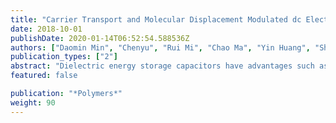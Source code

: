 ```yaml
---
title: "Carrier Transport and Molecular Displacement Modulated dc Electrical Breakdown of Polypropylene Nanocomposites"
date: 2018-10-01
publishDate: 2020-01-14T06:52:54.588536Z
authors: ["Daomin Min", "Chenyu", "Rui Mi", "Chao Ma", "Yin Huang", "Shengtao Li", "Qingzhou Wu", "Zhaoliang Xing"]
publication_types: ["2"]
abstract: "Dielectric energy storage capacitors have advantages such as ultra-high power density, extremely fast charge and discharge speed, long service lifespan and are significant for pulsed power system, smart power grid, and power electronics. Polypropylene (PP) is one of the most widely used dielectric materials for dielectric energy storage capacitors. It is of interest to investigate how to improve its electrical breakdown strength by nanodoping and the influencing mechanism of nano doping on the electrical breakdown properties of polymer nanocomposites. PP/Al2O3 nanocomposite dielectric materials with various weight fraction of nanoparticles are fabricated by melt-blending and hot-pressing methods. Thermally stimulated current, surface potential decay, and dc electrical breakdown experiments show that deep trap properties and associated molecular chain motion are changed by incorporating nanofillers into polymer matrix, resulting in the variations in conductivity and dc electrical breakdown field of nanocomposite dielectrics. Then, a charge transport and molecular displacement modulated electrical breakdown model is utilized to simulate the dc electrical breakdown behavior. It is found that isolated interfacial regions formed in nanocomposite dielectrics at relatively low loadings reduce the effective carrier mobility and strengthen the interaction between molecular chains, hindering the transport of charges and the displacement of molecular chains with occupied deep traps. Accordingly, the electrical breakdown strength is enhanced at relatively low loadings. Interfacial regions may overlap in nanocomposite dielectrics at relatively high loadings so that the effective carrier mobility decreases and the interaction between molecular chains may be weakened. Consequently, the molecular motion is accelerated by electric force, leading to the decrease in electrical breakdown strength. The experiments and simulations reveal that the influence of nanodoping on dc electrical breakdown properties may origin from the changes in the charge transport and molecular displacement characteristics caused by interfacial regions in nanocomposite dielectrics."
featured: false

publication: "*Polymers*"
weight: 90
---
```



